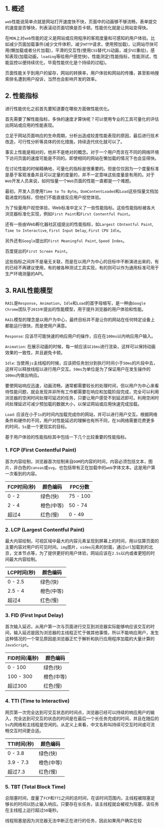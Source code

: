 ## 1. 概述

```web```性能说简单点就是网站打开速度快不快，页面中的动画够不够流畅，表单提交的速度是否够快，列表滚动页面切换是否卡顿。性能优化就是让网站变得快。

在```MDN```上对```web```性能的定义是网站或应用程序的客观度量和可感知的用户体验。比如减少页面加载事件(减少文件体积，减少```HTTP```请求，使用预加载)，让网站尽快可用(懒加载或者分片加载)，平滑的交互性(使用```CSS```替代```JS```动画，减少```UI```重绘)，感知表现(加载动画，```loading```等给用户感觉快)，性能测定(性能指标，性能测试，性能监控以便持续优化，毕竟性能优化是个持续的过程)。

页面性能关乎到用户的留存，网站的转换率，用户体验和网站的传播，甚至影响搜索排名遭到用户投诉，当然也会影响开发的效率。

## 2. 性能指标

进行性能优化之前首先要知道要在哪些方面做性能优化。

首先需要了解性能指标，多快的速度才算快呢？可以使用专业的工具可量化的评估出网站或应用的性能表现。

立足于网站页面响应的生命周期，分析出造成较差性能表现的原因，最后进行技术改造，可行性分析等具体的优化措施，持续迭代优化就可以了。

事实上性能是相对的，他并不是绝对的概念。对于一个用户而言在不同的网络环境下访问页面的速度可能是不同的。即使相同的网站在懒加载的情况下也会显得快。

在讨论性能的时候精确地，可量化的指标是很重要的。但是仅仅因为一个度量标准是基于客观准备并且可以定量的度量的，并不一定意味这些度量是有用的。对于```Web```开发人员来说，如何恒量一个```Web```页面的性能一直都是一个难题。

最初，开发人员使用```Time to To Byte```。```DomContentLoaded```和```Load```这些恒量文档加载进度的指标，但他们不能直接反应用户视觉体验。

为了恒量用户视觉体验，Web标准中定义了一些性能指标。这些性能指标被各大浏览器标准化实现，例如```First Paint```和```First Contentful Paint```。

还有一些由Web孵化器社区组提出的性能指标，如```Largest COntentful Paint```, ```Time to Interactive```, ```First Input Delay```, ```First CPU Idle```。

另外还有```Google```提出的```First Meaningful Paint```, ```Speed Index```。

百度提出的```First Screen Paint```。

这些指标之间并不是毫无关联，而是在以用户为中心的目标中不断演进出来的，有的已经不再建议使用，有的被各种测试工具实现，有的则可以作为通用标准可用于生产环境测量的API。

## 3. RAIL性能模型

```RAIL```是```Response```，```Animation```，```Idle```和```Load```的首字母缩写，是一种由```Google Chrome```团队于```2015年```提出的性能模型，用于提升浏览器的用户体验和性能。

```RAIL```模型的理念是以用户为中心，最终目标并不是让你的网站在任何特定设备上都能运行很快，而是使用户满意。

```Response```: 应该尽可能快速的响应用户的操作，应在在```100ms```以内响应用户输入。

```Animation```: 在展示动画的时候，每一帧应该以```16ms```进行渲染，这样可以保持动画效果的一致性，并且避免卡顿。

```Idle```: 当使用```js```主线程的时候，应该把任务划分到执行时间小于```50ms```的片段中去，这样可以释放线程以进行用户交互。```50ms```为单位是为了保证用户在发生操作的```100ms```内做出响应。

要使网站响应迅速，动画流畅，通常都需要较长的处理时间，但以用户为中心来看待性能问题，就会发现并非所有工作都需要在响应和加载阶段完成，完全可以利用浏览器的空闲时间处理可延迟的任务，只要让用户感受不到延迟即可。利用空闲时间处理延迟可减少预加载的数据大小，以保证网站或应用快速完成加载。

```Load```: 应该在小于```1s```的时间内加载完成你的网站，并可以进行用户交互。根据网络条件和硬件的不同，用户对性能延迟的理解也有所不同，在```3G```网络需要花费更多的时间，```5s```是一个更现实的目标。

基于用户体验的性能指标其中包括一下几个比较重要的性能指标。

### 1. FCP (First Contentful Paint)

首次内容绘制，浏览器首次绘制来自```DOM```的内容的时间，内容必须包括文本，图片，非白色的```canvas```或```svg```，也包括带有正在加载中的```web```字体文本。这是用户第一次看到的内容。

| FCP时间(秒) | 颜色编码 | FPC分数 |
| -- | -- | -- |
| 0 - 2 | 绿色(快) | 75 - 100 |
| 2 - 4 | 橙色(中等) | 50 - 74 |
| 超过4 | 红色(慢) | 0 - 49 |

### 2. LCP (Largest Contentful Paint)

最大内容绘制，可视区域中最大的内容元素呈现到屏幕上的时间，用以估算页面的主要内容对用户的可见时间。```img```图片，```video```元素的封面，通过```url```加载到的北京，文本节点等，为了提供更好的用户体验，网站应该在```2.5s```以内或者更短的时间最大内容绘制。

| LCP时间(秒) | 颜色编码 |
| -- | -- |
| 0 - 2.5 | 绿色(快) |
| 2.5 - 4 | 橙色(中等) |
| 超过4 | 红色(慢) |

### 3. FID (First Input Delay)

首次输入延迟，从用户第一次与页面进行交互到浏览器实际能够响应该交互的时间，输入延迟是因为浏览器的主线程正忙于做其他事情，所以不能响应用户，发生这种情况的一个常见原因是浏览器正忙于解析和执行应用程序加载的大量计算的```JavaScript```。

| FID时间(毫秒) | 颜色编码 |
| -- | -- |
| 0 - 100 | 绿色(快) |
| 100 - 300 | 橙色(中等) |
| 超过300 | 红色(慢) |

### 4. TTI (Time to Interactive)

网页第一次完全达到可交互状态的时间点，浏览器已经可以持续的响应用户的输入，完全达到可交互的状态的时间是在最后一个长任务完成的时间，并且在随后的```5s```内网络和主线程是空闲的。从定义上来看，中文名称叫持续可交互时间或可流畅交互时间更合适。

| TTI时间(秒) | 颜色编码 |
| -- | -- |
| 0 - 3.8 | 绿色(快) |
| 3.9 - 7.3 | 橙色(中等) |
| 超过7.3 | 红色(慢) |

### 5. TBT (Total Block Time)

总阻塞时间，度量了```FCP```和```TTI```之间的总时间，在该时间范围内，主线程被阻塞足够长的时间以防止输入响应。只要存在长任务，该主线程就会被视为阻塞，该任务在主线程上运行超过```50```毫秒。

线程阻塞是因为浏览器无法中断正在进行的任务，因此如果用户确实在较